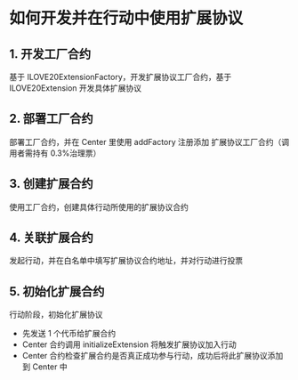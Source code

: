 # 如何开发并在行动中使用扩展协议

## 1. 开发工厂合约

基于 ILOVE20ExtensionFactory，开发扩展协议工厂合约，基于 ILOVE20Extension 开发具体扩展协议

## 2. 部署工厂合约

部署工厂合约，并在 Center 里使用 addFactory 注册添加 扩展协议工厂合约（调用者需持有 0.3%治理票）

## 3. 创建扩展合约

使用工厂合约，创建具体行动所使用的扩展协议合约

## 4. 关联扩展合约

发起行动，并在白名单中填写扩展协议合约地址，并对行动进行投票

## 5. 初始化扩展合约

行动阶段，初始化扩展协议

- 先发送 1 个代币给扩展合约
- Center 合约调用 initializeExtension 将触发扩展协议加入行动
- Center 合约检查扩展合约是否真正成功参与行动，成功后将此扩展协议添加到 Center 中
